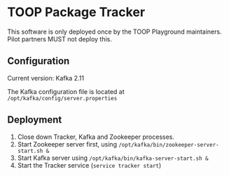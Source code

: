 # TOOP Package Tracker

This software is only deployed once by the TOOP Playground maintainers.
Pilot partners MUST not deploy this.

## Configuration

Current version: Kafka 2.11

The Kafka configuration file is located at `/opt/kafka/config/server.properties`

## Deployment

1. Close down Tracker, Kafka and Zookeeper processes.
2. Start Zookeeper server first, using `/opt/kafka/bin/zookeeper-server-start.sh &`
3. Start Kafka server using `/opt/kafka/bin/kafka-server-start.sh &`
4. Start the Tracker service (`service tracker start`)
